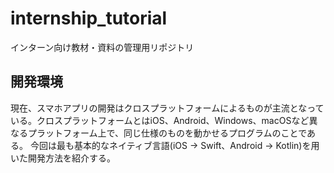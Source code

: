 # internship_tutorial
インターン向け教材・資料の管理用リポジトリ

## 開発環境
現在、スマホアプリの開発はクロスプラットフォームによるものが主流となっている。クロスプラットフォームとはiOS、Android、Windows、macOSなど異なるプラットフォーム上で、同じ仕様のものを動かせるプログラムのことである。
今回は最も基本的なネイティブ言語(iOS → Swift、Android → Kotlin)を用いた開発方法を紹介する。